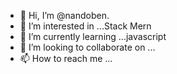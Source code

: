 - 👋 Hi, I’m @nandoben.
- 👀 I’m interested in ...Stack Mern
- 🌱 I’m currently learning ...javascript
- 💞️ I’m looking to collaborate on ...
- 📫 How to reach me ...

<!---
nandoben/nandoben is a ✨ special ✨ repository because its `README.md` (this file) appears on your GitHub profile.
You can click the Preview link to take a look at your changes.
--->
